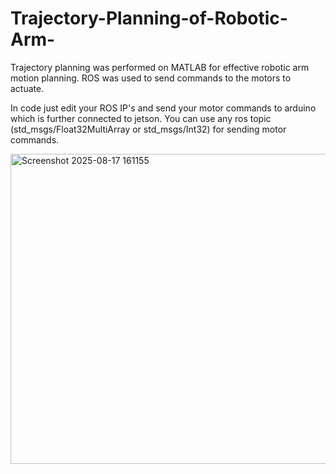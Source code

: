# Trajectory-Planning-of-Robotic-Arm-
Trajectory planning was performed on MATLAB for effective robotic arm motion planning. ROS was used to send commands to the motors to actuate. 

In code just edit your ROS IP's and send your motor commands to arduino which is further connected to jetson. You can use any ros topic (std_msgs/Float32MultiArray or std_msgs/Int32) for sending motor commands. 


<img width="827" height="496" alt="Screenshot 2025-08-17 161155" src="https://github.com/user-attachments/assets/d2a435a8-ae88-464a-aa0a-63c07968ca08" />


